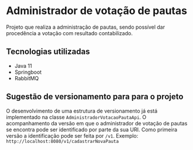 # Administrador de votação de pautas

Projeto que realiza a administração de pautas, sendo possível dar procedência a votação com resultado contabilizado.

## Tecnologias utilizadas
- Java 11
- Springboot
- RabbitMQ

## Sugestão de versionamento para para o projeto

O desenvolvimento de uma estrutura de versionamento já está implementado na classe `AdministradorVotacaoPautaApi`.
O acompanhamento da versão em que o administrador de votação de pautas se encontra pode ser identificado por parte da sua URI.
Como primeira versão a identificação pode ser feita por `/v1`. Exemplo: `http://localhost:8080/v1/cadastrarNovaPauta`